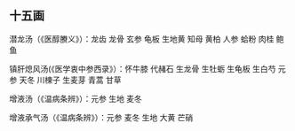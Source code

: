 ## 十五画

潜龙汤（《医醇賸义》）：龙齿 龙骨 玄参 龟板 生地黄 知母 黄柏 人参 蛤粉 肉桂 鲍鱼

镇肝熄风汤(《医学衷中参西录》）：怀牛膝 代赭石 生龙骨 生牡蛎 生龟板 生白芍 元参 天冬 川楝子 生麦芽 青蒿 甘草

增液汤（《温病条辨》）：元参 生地 麦冬

增液承气汤（《温病条辨》）：元参 麦冬 生地 大黄 芒硝
